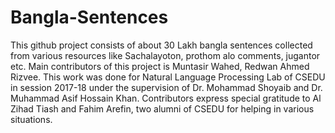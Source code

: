 # Bangla-Sentences
This github project consists of about 30 Lakh bangla sentences collected from various resources like Sachalayoton, prothom alo comments, jugantor etc. Main contributors of this project is Muntasir Wahed, Redwan Ahmed Rizvee. This work was done for Natural Language Processing Lab of CSEDU in session 2017-18 under the supervision of Dr. Mohammad Shoyaib and Dr. Muhammad Asif Hossain Khan. Contributors express special gratitude to Al Zihad Tiash and Fahim Arefin, two alumni of CSEDU for helping in various situations. 
